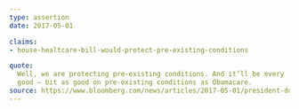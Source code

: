 ```yaml
---
type: assertion
date: 2017-05-01

claims:
- house-healtcare-bill-would-protect-pre-existing-conditions

quote:
  Well, we are protecting pre-existing conditions. And it’ll be every
  good — bit as good on pre-existing conditions as Obamacare.
source: https://www.bloomberg.com/news/articles/2017-05-01/president-donald-trump-interviewed-by-bloomberg-news-transcript
---
```

